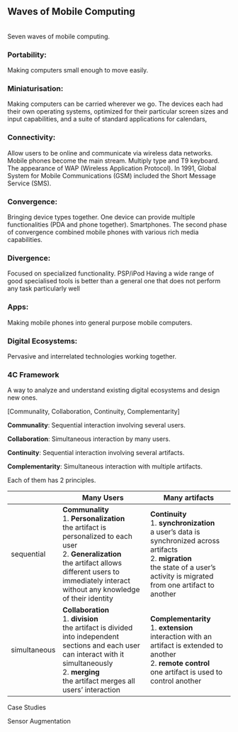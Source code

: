 ## Waves of Mobile Computing
<br />
Seven waves of mobile computing.
<br />

### Portability: 

Making computers small enough to move easily.

### Miniaturisation: 

Making computers can be carried wherever we go.  The devices each had their own operating systems, optimized for their particular screen sizes and input capabilities, and a suite of standard applications for calendars, 

### Connectivity: 

Allow users to be online and communicate via wireless data networks. Mobile phones become the main stream. Multiply type and T9 keyboard. The appearance of WAP (Wireless Application Protocol). In 1991, Global System for Mobile Communications (GSM) included the Short Message Service (SMS). 

### Convergence: 

Bringing device types together. One device can provide multiple functionalities (PDA and phone together). Smartphones.
The second phase of convergence combined mobile phones with various rich media capabilities.

### Divergence: 

Focused on specialized functionality. PSP/iPod
Having a wide range of good specialised tools is better than a general one that does not perform any task particularly well

### Apps: 

Making mobile phones into general purpose mobile computers.

### Digital Ecosystems: 

Pervasive and interrelated technologies working together.


### 4C Framework

A way to analyze and understand existing digital ecosystems and design new ones.


[Communality, Collaboration, Continuity, Complementarity]

**Communality**: Sequential interaction involving several users.

**Collaboration**: Simultaneous interaction by many users.

**Continuity**: Sequential interaction involving several artifacts.

**Complementarity**: Simultaneous interaction with multiple artifacts.

Each of them has 2 principles.


|              | Many Users                               | Many artifacts                           |
| ------------ | ---------------------------------------- | ---------------------------------------- |
| sequential   | **Communality**  <br/>  1. **Personalization** <br/>  the artifact is personalized to each user <br/>  2. **Generalization** <br/>  the artifact allows different users to immediately interact without any knowledge of their identity | **Continuity** <br/>   1. **synchronization** <br/>  a user’s data is synchronized across artifacts <br/>  2. **migration** <br/>  the state of a user’s activity is migrated from one artifact to another |
| simultaneous | **Collaboration** <br/> 1. **division** <br/>  the artifact is divided into independent sections and each user can interact with it simultaneously <br/>  2. **merging** <br/>  the artifact merges all users’ interaction | **Complementarity**  <br/> 1. **extension**  <br/>  interaction with an artifact is extended to  another  <br/> 2. **remote control** <br/>  one artifact is used to control another |

Case Studies

Sensor Augmentation